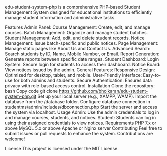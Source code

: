 edu-student-system-php is a comprehensive PHP-based Student Management System designed for educational institutions to efficiently manage student information and administrative tasks.

Features
Admin Panel:
Course Management: Create, edit, and manage courses.
Batch Management: Organize and manage student batches.
Student Management: Add, edit, and delete student records.
Notice Management: Issue batch-specific and public notices.
Page Management: Manage static pages like About Us and Contact Us.
Advanced Search: Search students by ID, Name, Mobile Number, or Email.
Report Generation: Generate reports between specific date ranges.
Student Dashboard:
Login System: Secure login for students to access their dashboard.
Notice Board: View notices issued by the admin.
General Features:
Responsive Design: Optimized for desktop, tablet, and mobile.
User-Friendly Interface: Easy-to-use for both admins and students.
Secure Authentication: Ensures data privacy with role-based access control.
Installation
Clone the repository:
bash
Copy code
git clone https://github.com/bhoikaran/edu-student-system-php.git
Set up your local server (e.g., XAMPP, WAMP).
Import the database from the /database folder.
Configure database connection in studentms/admin/includes/dbconnection.php
Start the server and access the system via localhost.
Usage
Admin: Use the admin credentials to log in and manage courses, students, and notices.
Student: Students can log in using their assigned credentials to view notices.
Requirements
PHP 7.x or above
MySQL 5.x or above
Apache or Nginx server
Contributing
Feel free to submit issues or pull requests to enhance the system. Contributions are welcome!

License
This project is licensed under the MIT License.

